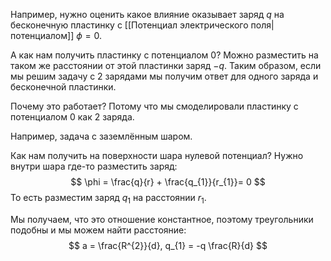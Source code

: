 Например, нужно оценить какое влияние оказывает заряд $q$ на бесконечную пластинку с [[Потенциал электрического поля|потенциалом]] $\phi = 0$.

А как нам получить пластинку с потенциалом 0? Можно разместить на таком же расстоянии от этой пластинки заряд $-q$. Таким образом, если мы решим задачу с 2 зарядами мы получим ответ для одного заряда и бесконечной пластинки.

Почему это работает? Потому что мы смоделировали пластинку с потенциалом 0 как 2 заряда.

Например, задача с заземлённым шаром.

Как нам получить на поверхности шара нулевой потенциал? Нужно внутри шара где-то разместить заряд:
$$
\phi = \frac{q}{r} + \frac{q_{1}}{r_{1}}= 0
$$
То есть разместим заряд $q_{1}$ на расстоянии $r_{1}$.

Мы получаем, что это отношение константное, поэтому треугольники подобны и мы можем найти расстояние:
$$
a = \frac{R^{2}}{d}, q_{1} = -q \frac{R}{d}
$$


